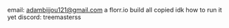 email: adambijjou121@gmail.com
a florr.io build all copied idk how to run it yet
discord: treemasterss
